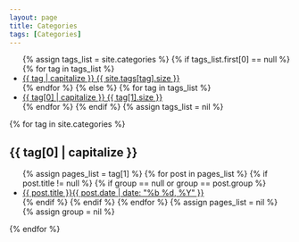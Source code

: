 ```yaml
---
layout: page
title: Categories
tags: [Categories]
---
```

<ul class="tag_box inline">
{% assign tags_list = site.categories %}
{% if tags_list.first[0] == null %}
{% for tag in tags_list %}
<li><a href="#{{ tag }}">{{ tag | capitalize }} <span>{{ site.tags[tag].size }}</span></a></li>
{% endfor %}
{% else %}
{% for tag in tags_list %}
<li><a href="#{{ tag[0] }}">{{ tag[0] | capitalize }} <span>{{ tag[1].size }}</span></a></li>
{% endfor %}
{% endif %}
{% assign tags_list = nil %}
</ul>

{% for tag in site.categories %}
<h2 id="{{ tag[0] }}">{{ tag[0] | capitalize }}</h2>
<ul class="post_list">
{% assign pages_list = tag[1] %}
{% for post in pages_list %}
{% if post.title != null %}
{% if group == null or group == post.group %}
<li><a href="{{ post.url }}">{{ post.title }}<span class="entry-date"><time datetime="{{ post.date | date_to_xmlschema }}" itemprop="datePublished">{{ post.date | date: "%b %d, %Y" }}</time></a></li>
{% endif %}
{% endif %}
{% endfor %}
{% assign pages_list = nil %}
{% assign group = nil %}
</ul>
{% endfor %}